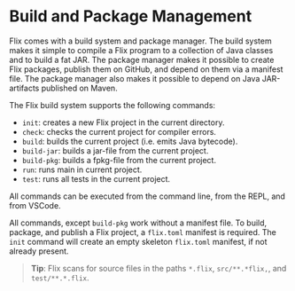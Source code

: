 # Build and Package Management

Flix comes with a build system and package manager. The build system makes it
simple to compile a Flix program to a collection of Java classes and to build a
fat JAR. The package manager makes it possible to create Flix packages, publish
them on GitHub, and depend on them via a manifest file. The package manager also
makes it possible to depend on Java JAR-artifacts published on Maven. 

The Flix build system supports the following commands:

- `init`: creates a new Flix project in the current directory.
- `check`: checks the current project for compiler errors.
- `build`: builds the current project (i.e. emits Java bytecode).
- `build-jar`: builds a jar-file from the current project. 
- `build-pkg`: builds a fpkg-file from the current project. 
- `run`: runs main in current project.  
- `test`: runs all tests in the current project.

All commands can be executed from the command line, from the REPL, and from
VSCode.

All commands, except `build-pkg` work without a manifest file. To build,
package, and publish a Flix project, a `flix.toml` manifest is required. The
`init` command will create an empty skeleton `flix.toml` manifest, if not
already present. 

> **Tip**: Flix scans for source files in the paths `*.flix`, `src/**.*flix,`,
and `test/**.*.flix`.
